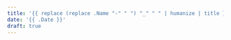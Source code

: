 ```yaml
---
title: '{{ replace (replace .Name "-" " ") "_" " " | humanize | title }}'
date: '{{ .Date }}'
draft: true
--- 
```

